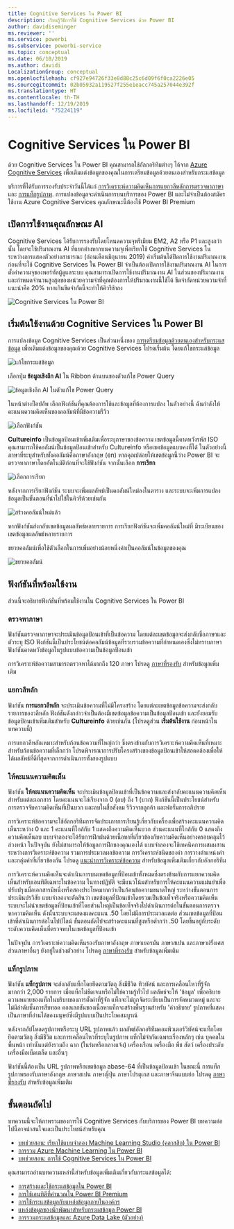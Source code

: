 ```yaml
---
title: Cognitive Services ใน Power BI
description: เรียนรู้วิธีการใช้ Cognitive Services ด้วย Power BI
author: davidiseminger
ms.reviewer: ''
ms.service: powerbi
ms.subservice: powerbi-service
ms.topic: conceptual
ms.date: 06/10/2019
ms.author: davidi
LocalizationGroup: conceptual
ms.openlocfilehash: cf927e94726f33e8d88c25c6d09f6f0ca2226e05
ms.sourcegitcommit: 02b05932a119527f255e1eacc745a257044e392f
ms.translationtype: HT
ms.contentlocale: th-TH
ms.lasthandoff: 12/19/2019
ms.locfileid: "75224119"
---
```

# <a name="cognitive-services-in-power-bi"></a>Cognitive Services ใน Power BI 

ด้วย Cognitive Services ใน Power BI คุณสามารถใช้อัลกอริทึมต่างๆ ได้จาก [Azure Cognitive Services](https://azure.microsoft.com/services/cognitive-services/) เพื่อเติมแต่งข้อมูลของคุณในการเตรียมข้อมูลด้วยตนเองสำหรับกระแสข้อมูล

บริการที่ได้รับการรองรับประจำวันนี้ได้แก่ [การวิเคราะห์ความคิดเห็น](https://docs.microsoft.com/azure/cognitive-services/text-analytics/how-tos/text-analytics-how-to-sentiment-analysis)[การแยกวลีหลัก](https://docs.microsoft.com/azure/cognitive-services/text-analytics/how-tos/text-analytics-how-to-keyword-extraction)[การตรวจหาภาษา](https://docs.microsoft.com/azure/cognitive-services/text-analytics/how-tos/text-analytics-how-to-language-detection) และ [การแท็กรูปภาพ](https://docs.microsoft.com/azure/cognitive-services/computer-vision/concept-tagging-images). การแปลงข้อมูลจะดำเนินการบนบริการของ Power BI และไม่จำเป็นต้องสมัครใช้งาน Azure Cognitive Services คุณลักษณะนี้ต้องใช้ Power BI Premium

## <a name="enabling-ai-features"></a>**เปิดการใช้งานคุณลักษณะ AI**

Cognitive Services ได้รับการรองรับโดยโหนดความจุพรีเมียม EM2, A2 หรือ P1 และสูงกว่านั้น โดยจะใช้ปริมาณงาน AI ที่แยกต่างหากบนความจุเพื่อเรียกใช้ Cognitive Services ในระหว่างการแสดงตัวอย่างสาธารณะ (ก่อนเดือนมิถุนายน 2019) ค่าเริ่มต้นได้ปิดการใช้งานปริมาณงาน ก่อนที่จะใช้ Cognitive Services ใน Power BI จำเป็นต้องเปิดการใช้งานปริมาณงาน AI ในการตั้งค่าความจุของพอร์ทัลผู้ดูแลระบบ คุณสามารถเปิดการใช้งานปริมาณงาน AI ในส่วนของปริมาณงาน และกำหนดจำนวนสูงสุดของหน่วยความจำที่คุณต้องการให้ปริมาณงานนี้ใช้ได้ ขีดจำกัดหน่วยความจำที่แนะนำคือ 20% หากเกินขีดจำกัดนี้จะทำให้คิวรีช้าลง

![Cognitive Services ใน Power BI](media/service-cognitive-services/cognitive-services_01.png)

## <a name="getting-started-with-cognitive-services-in-power-bi"></a>**เริ่มต้นใช้งานด้วย Cognitive Services ใน Power BI**

การแปลงข้อมูล Cognitive Services เป็นส่วนหนึ่งของ [การเตรียมข้อมูลด้วยตนเองสำหรับกระแสข้อมูล](https://powerbi.microsoft.com/blog/introducing-power-bi-data-prep-wtih-dataflows/) เพื่อเติมแต่งข้อมูลของคุณด้วย Cognitive Services โปรดเริ่มต้น โดยแก้ไขกระแสข้อมูล

![แก้ไขกระแสข้อมูล](media/service-cognitive-services/cognitive-services_02.png)

เลือกปุ่ม **ข้อมูลเชิงลึก AI** ใน Ribbon ด้านบนของตัวแก้ไข Power Query

![ข้อมูลเชิงลึก AI ในตัวแก้ไข Power Query](media/service-cognitive-services/cognitive-services_03.png)

ในหน้าต่างป็อปอัพ เลือกฟังก์ชันที่คุณต้องการใช้และข้อมูลที่ต้องการแปลง ในตัวอย่างนี้ ฉันกำลังให้คะแนนความคิดเห็นของคอลัมน์ที่มีข้อความรีวิว

![เลือกฟังก์ชัน](media/service-cognitive-services/cognitive-services_04.png)

**Cultureinfo** เป็นข้อมูลป้อนเข้าเพิ่มเติมเพื่อระบุภาษาของข้อความ เขตข้อมูลนี้คาดหวังรหัส ISO คุณสามารถใช้คอลัมน์เป็นข้อมูลป้อนเข้าสำหรับ Cultureinfo หรือเขตข้อมูลแบบคงที่ได้ ในตัวอย่างนี้ ภาษาที่ระบุสำหรับทั้งคอลัมน์คือภาษาอังกฤษ (en) หากคุณปล่อยให้เขตข้อมูลนี้ว่าง Power BI จะตรวจหาภาษาโดยอัตโนมัติก่อนที่จะใช้ฟังก์ชัน จากนั้นเลือก **การเรียก**

![เลือกการเรียก](media/service-cognitive-services/cognitive-services_05.png)

หลังจากการเรียกฟังก์ชัน ระบบจะเพิ่มผลลัพธ์เป็นคอลัมน์ใหม่ลงในตาราง และระบบจะเพิ่มการแปลงข้อมูลเป็นขั้นตอนที่นำไปใช้ในคิวรีด้วยเช่นกัน

![สร้างคอลัมน์ใหม่แล้ว](media/service-cognitive-services/cognitive-services_06.png)

หากฟังก์ชันส่งกลับเขตข้อมูลผลลัพธ์หลายรายการ การเรียกฟังก์ชันจะเพิ่มคอลัมน์ใหม่ที่ มีระเบียนของเขตข้อมูลผลลัพธ์หลายรายการ

ขยายคอลัมน์เพื่อใช้ตัวเลือกในการเพิ่มอย่างน้อยหนึ่งค่าเป็นคอลัมน์ในข้อมูลของคุณ

![ขยายคอลัมน์](media/service-cognitive-services/cognitive-services_07.png)

## <a name="available-functions"></a>**ฟังก์ชันที่พร้อมใช้งาน**

ส่วนนี้จะอธิบายฟังก์ชันที่พร้อมใช้งานใน Cognitive Services ใน Power BI

### <a name="detect-language"></a>**ตรวจหาภาษา**

ฟังก์ชันตรวจหาภาษาจะประเมินข้อมูลป้อนเข้าที่เป็นข้อความ โดยแต่ละเขตข้อมูลจะส่งกลับชื่อภาษาและตัวระบุ ISO ฟังก์ชันนี้เป็นประโยชน์ต่อคอลัมน์ข้อมูลที่รวบรวมข้อความที่กำหนดเองซึ่งไม่ทราบภาษา ฟังก์ชันคาดหวังข้อมูลในรูปแบบข้อความเป็นข้อมูลป้อนเข้า

การวิเคราะห์ข้อความสามารถตรวจหาได้มากถึง 120 ภาษา โปรดดู [ภาษาที่รองรับ](https://docs.microsoft.com/azure/cognitive-services/text-analytics/text-analytics-supported-languages) สำหรับข้อมูลเพิ่มเติม

### <a name="extract-key-phrases"></a>**แยกวลีหลัก**

ฟังก์ชัน **การแยกวลีหลัก** จะประเมินข้อความที่ไม่มีโครงสร้าง โดยแต่ละเขตข้อมูลข้อความจะส่งกลับรายการของวลีหลัก ฟังก์ชันดังกล่าวจำเป็นต้องมีเขตข้อมูลข้อความเป็นข้อมูลป้อนเข้า และยังยอมรับข้อมูลป้อนเข้าเพิ่มเติมสำหรับ **Cultureinfo** ด้วยเช่นกัน (โปรดดูส่วน **เริ่มต้นใช้งาน** ก่อนหน้าในบทความนี้)

การแยกวลีหลักเหมาะสำหรับก้อนข้อความที่ใหญ่กว่า ซึ่งตรงข้ามกับการวิเคราะห์ความคิดเห็นที่เหมาะสำหรับก้อนข้อความที่เล็กกว่า โปรดพิจารณาการปรับโครงสร้างของข้อมูลป้อนเข้าให้สอดคล้องเพื่อให้ได้ผลลัพธ์ที่ดีที่สุดจากการดำเนินการทั้งสองรูปแบบ

### <a name="score-sentiment"></a>**ให้คะแนนความคิดเห็น**

ฟังก์ชัน **ให้คะแนนความคิดเห็น** จะประเมินข้อมูลป้อนเข้าที่เป็นข้อความและส่งกลับคะแนนความคิดเห็นสำหรับแต่ละเอกสาร โดยคะแนนจะไล่เรียงจาก 0 (ลบ) ถึง 1 (บวก) ฟังก์ชันนี้เป็นประโยชน์สำหรับการตรวจจับความคิดเห็นที่เป็นบวก และลบในสื่อสังคม รีวิวจากลูกค้า และฟอรั่มการอภิปราย

การวิเคราะห์ข้อความจะใช้อัลกอริทึมการจัดประเภทการเรียนรู้เกี่ยวกับเครื่องเพื่อสร้างคะแนนความคิดเห็นระหว่าง 0 และ 1 คะแนนที่ใกล้กับ 1 แสดงถึงความคิดเห็นบวก ส่วนคะแนนที่ใกล้กับ 0 แสดงถึงความคิดเห็นลบ แบบจำลองจะได้รับการฝึกฝนด้วยเนื้อหาที่เกี่ยวข้องกับความคิดเห็นอย่างครอบคลุมไว้ล่วงหน้า ในปัจจุบัน ยังไม่สามารถให้ข้อมูลการฝึกของคุณเองได้ แบบจำลองจะใช้เทคนิคการผสมผสานระหว่างการวิเคราะห์ข้อความ รวมการประมวลผลข้อความ การวิเคราะห์ชนิดของคำ การวางตำแหน่งคำ และกลุ่มคำที่เกี่ยวข้องกัน โปรดดู [แนะนำการวิเคราะห์ข้อความ](https://blogs.technet.microsoft.com/machinelearning/2015/04/08/introducing-text-analytics-in-the-azure-ml-marketplace/) สำหรับข้อมูลเพิ่มเติมเกี่ยวกับอัลกอริทึม

การวิเคราะห์ความคิดเห็นจะดำเนินการบนเขตข้อมูลที่ป้อนเข้าทั้งหมดซึ่งตรงข้ามกับการแยกความคิดเห็นสำหรับเอนทิตีเฉพาะในข้อความ ในทางปฏิบัติ จะมีแนวโน้มสำหรับการให้คะแนนความแม่นยำเพื่อปรับปรุงเมื่อเอกสารมีหนึ่งหรือสองประโยคมากกว่าเป็นก้อนข้อความขนาดใหญ่ ระหว่างขั้นตอนการประเมินปรวิสัย แบบจำลองจะตัดสินว่า เขตข้อมูลที่ป้อนเข้าโดยรวมเป็นข้อเท็จจริงหรือความคิดเห็น ระบบจะไม่นำเขตข้อมูลที่ป้อนเข้าที่โดยส่วนใหญ่เป็นข้อเท็จจริงไปดำเนินการต่อในขั้นตอนการตรวจหาความคิดเห็น ดังนั้นระบบจะแสดงผลคะแนน .50 โดยไม่มีการประมวลผลต่อ ส่วนเขตข้อมูลที่ป้อนเข้าที่ดำเนินการต่อในไปป์ไลน์ ขั้นตอนถัดไปจะสร้างคะแนนที่สูงหรือต่ำกว่า .50 โดยขึ้นอยู่กับระดับระดับความคิดเห็นที่ตรวจพบในเขตข้อมูลที่ป้อนเข้า

ในปัจจุบัน การวิเคราะห์ความคิดเห็นรองรับภาษาอังกฤษ ภาษาเยอรมัน ภาษาสเปน และภาษาฝรั่งเศส ส่วนภาษาอื่นๆ ยังอยู่ในช่วงตัวอย่าง โปรดดู [ภาษาที่รองรับ](https://docs.microsoft.com/azure/cognitive-services/text-analytics/text-analytics-supported-languages) สำหรับข้อมูลเพิ่มเติม

### <a name="tag-images"></a>**แท็กรูปภาพ**

ฟังก์ชัน **แท็กรูปภาพ** จะส่งกลับแท็กโดยยึดตามวัตถุ สิ่งมีชีวิต ทิวทัศน์ และการเคลื่อนไหวที่รู้จักมากกว่า 2,000 รายการ เมื่อแท็กไม่ชัดเจนหรือไม่ใช่ความรู้ทั่วไป ผลลัพธ์จะให้ 'ข้อมูล' เพื่ออธิบายความหมายของแท็กในบริบทของการตั้งค่าที่รู้จัก แท็กจะไม่ถูกจัดระเบียบเป็นการจัดหมวดหมู่ และจะไม่มีลำดับชั้นการสืบทอด คอลเลกชันของเนื้อหาแท็กจะสร้างพื้นฐานสำหรับ 'คำอธิบาย' รูปภาพที่แสดงเป็นภาษาที่อ่านได้ของมนุษย์ซึ่งมีรูปแบบเป็นประโยคสมบูรณ์

หลังจากอัปโหลดรูปภาพหรือระบุ URL รูปภาพแล้ว ผลลัพธ์อัลกอริทึมคอมพิวเตอร์วิทัศน์จะแท็กโดยยึดตามวัตถุ สิ่งมีชีวิต และการเคลื่อนไหวที่ระบุในรูปภาพ แท็กไม่จำกัดเฉพาะเรื่องหลักๆ เช่น บุคคลในพื้นหน้า เท่านั้นแต่ยังรวมถึง ฉาก (ในร่มหรือกลางแจ้ง) เครื่องเรือน เครื่องมือ พืช สัตว์ เครื่องประดับ เครื่องมือเบ็ดเตล็ด และอื่นๆ

ฟังก์ชันนี้ต้องเป็น URL รูปภาพหรือเขตข้อมูล abase-64 ที่เป็นข้อมูลป้อนเข้า ในขณะนี้ การแท็กรูปภาพรองรับภาษาอังกฤษ ภาษาสเปน ภาษาญี่ปุ่น ภาษาโปรตุเกส และภาษาจีนแบบย่อ โปรดดู [ภาษาที่รองรับ](https://docs.microsoft.com/rest/api/cognitiveservices/computervision/tagimage/tagimage#uri-parameters) สำหรับข้อมูลเพิ่มเติม

## <a name="next-steps"></a>ขั้นตอนถัดไป

บทความนี้จะให้ภาพรวมของการใช้ Cognitive Services กับบริการของ Power BI บทความต่อไปนี้อาจน่าสนใจและเป็นประโยชน์สำหรับคุณ 

* [บทช่วยสอน: เรียกใช้แบบจำลอง Machine Learning Studio (คลาสสิก) ใน Power BI](service-tutorial-invoke-machine-learning-model.md)
* [การรวม Azure Machine Learning ใน Power BI](service-machine-learning-integration.md)
* [บทช่วยสอน: การใช้ Cognitive Services ใน Power BI](service-tutorial-use-cognitive-services.md)


คุณสามารถอ่านบทความเหล่านี้สำหรับข้อมูลเพิ่มเติมเกี่ยวกับกระแสข้อมูลได้:
* [การสร้างและใช้กระแสข้อมูลใน Power BI](service-dataflows-create-use.md)
* [การใช้เอนทิตีที่คำนวณใน Power BI Premium](service-dataflows-computed-entities-premium.md)
* [การใช้กระแสข้อมูลกับแหล่งข้อมูลภายในองค์กร](service-dataflows-on-premises-gateways.md)
* [แหล่งข้อมูลของนักพัฒนาสำหรับกระแสข้อมูล Power BI](service-dataflows-developer-resources.md)
* [ การรวมกระแสข้อมูลและ Azure Data Lake (ตัวอย่าง)](service-dataflows-azure-data-lake-integration.md)